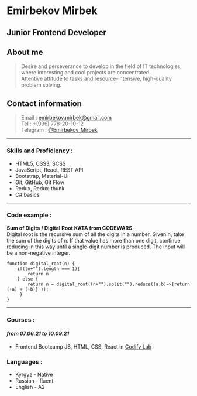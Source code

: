 
# Emirbekov Mirbek #

## Junior Frontend Developer ##

## About me ##

> Desire and perseverance to develop in
>the field of IT technologies, where interesting and cool projects are concentrated.\
> Attentive attitude to tasks and resource-intensive, high-quality problem solving.

## Contact information ##

> Email : emirbekov.mirbek@gmail.com  \
> Tel : +(996) 778-20-10-12 \
> Telegram : [@Emirbekov_Mirbek](https://t.me/Emirbekov_Mirbek)
--------------------------------------

### Skills and Proficiency &#58; ###

* HTML5, CSS3, SCSS
* JavaScript, React, REST API
* Bootstrap, Material-UI
* Git, GitHub, Git Flow
* Redux, Redux-thunk
* C# basics

--------------------------------------

### Code example &#58; ###

**Sum of Digits / Digital Root KATA from CODEWARS**\
Digital root is the recursive sum of all the digits in a number.
Given n, take the sum of the digits of n. If that value has more than one digit, continue reducing in this way until a single-digit number is produced. The input will be a non-negative integer.

    function digital_root(n) {
        if((n+"").length === 1){
            return n
        } else {
            return n = digital_root((n+"").split("").reduce((a,b)=>{return (+a) + (+b)} ));  
         }
    }

--------------------------------------

### Courses &#58; ###

#### *from 07.06.21 to 10.09.21* ####

* Frontend Bootcamp JS, HTML, CSS, React in [Codify Lab](https://www.codifylab.com/)

### Languages &#58; ###

* Kyrgyz - Native
* Russian - fluent
* English - A2
